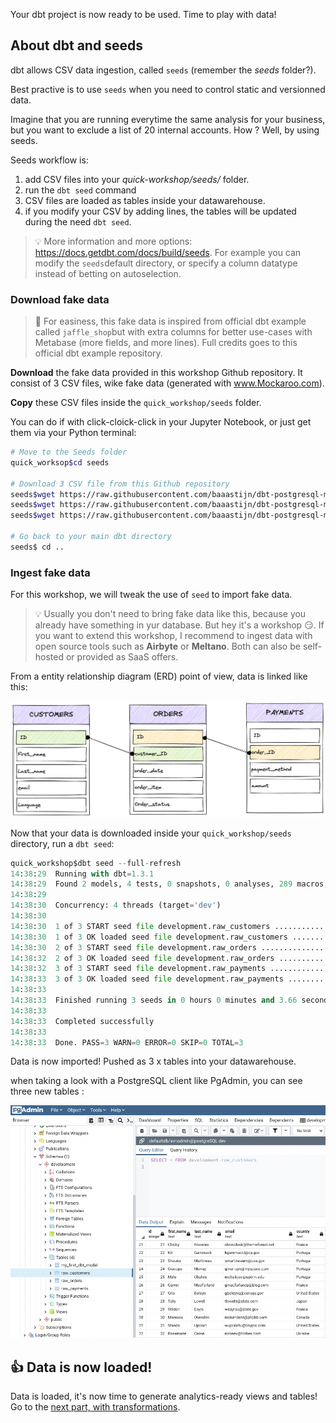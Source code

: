
Your dbt project is now ready to be used. Time to play with data!


## About dbt and seeds

dbt allows CSV data ingestion, called `seeds` (remember the *seeds* folder?).

Best practive is to use `seeds` when you need to control static and versionned data.

Imagine that you are running everytime the same analysis for your business, but you want to exclude a list of 20 internal accounts. How ? Well, by using seeds.

Seeds workflow is:

1. add CSV files into your *quick-workshop/seeds/* folder.
2. run the `dbt seed` command
3. CSV files are loaded as tables inside your datawarehouse.
4. if you modify your CSV by adding lines, the tables will be updated during the need `dbt seed`.

> :bulb: More information and more options: <https://docs.getdbt.com/docs/build/seeds>. For example you can modify the `seeds`default directory, or specify a column datatype instead of betting on autoselection.

### Download fake data

> :hatched_chick: For easiness, this fake data is inspired from official dbt example called `jaffle_shop`but with extra columns for better use-cases with Metabase (more fields, and more lines). Full credits goes to this official dbt example repository.

**Download** the fake data provided in this workshop Github repository.
It consist of 3 CSV files, wike fake data (generated with www.Mockaroo.com).

**Copy** these CSV files inside the `quick_workshop/seeds` folder.

You can do if with click-cloick-click in your Jupyter Notebook, or just get them via your Python terminal:

``` bash
# Move to the Seeds folder
quick_worksop$cd seeds

# Download 3 CSV file from this Github repository
seeds$wget https://raw.githubusercontent.com/baaastijn/dbt-postgresql-metabase-workshop/main/fake_data/raw_orders.csv
seeds$wget https://raw.githubusercontent.com/baaastijn/dbt-postgresql-metabase-workshop/main/fake_data/raw_customers.csv
seeds$wget https://raw.githubusercontent.com/baaastijn/dbt-postgresql-metabase-workshop/main/fake_data/raw_payments.csv

# Go back to your main dbt directory
seeds$ cd ..
```

### Ingest fake data

For this workshop, we will tweak the use of `seed` to import fake data.

> :bulb: Usually you don't need to bring fake data like this, because you already have something in yur database. But hey it's a workshop :smirk:. If you want to extend this workshop, I recommend to ingest data with open source tools such as **Airbyte** or **Meltano**. Both can also be self-hosted or provided as SaaS offers.


From a entity relationship diagram (ERD) point of view, data is linked like this:

![Data ERD](img/fakedata.schema.png)


Now that your data is downloaded inside your `quick_workshop/seeds` directory, run a `dbt seed`:

``` py
quick_workshop$dbt seed --full-refresh
14:38:29  Running with dbt=1.3.1
14:38:29  Found 2 models, 4 tests, 0 snapshots, 0 analyses, 289 macros, 0 operations, 3 seed files, 0 sources, 0 exposures, 0 metrics
14:38:29  
14:38:30  Concurrency: 4 threads (target='dev')
14:38:30  
14:38:30  1 of 3 START seed file development.raw_customers ............................... [RUN]
14:38:30  1 of 3 OK loaded seed file development.raw_customers ........................... [INSERT 100 in 0.31s]
14:38:30  2 of 3 START seed file development.raw_orders .................................. [RUN]
14:38:32  2 of 3 OK loaded seed file development.raw_orders .............................. [INSERT 1000 in 1.72s]
14:38:32  3 of 3 START seed file development.raw_payments ................................ [RUN]
14:38:33  3 of 3 OK loaded seed file development.raw_payments ............................ [INSERT 1000 in 1.36s]
14:38:33  
14:38:33  Finished running 3 seeds in 0 hours 0 minutes and 3.66 seconds (3.66s).
14:38:33  
14:38:33  Completed successfully
14:38:33  
14:38:33  Done. PASS=3 WARN=0 ERROR=0 SKIP=0 TOTAL=3
```

Data is now imported! Pushed as 3 x tables into your datawarehouse.

when taking a look with a PostgreSQL client like PgAdmin, you can see three new tables :

![PgAdmin - new tables](img/pgadmin2.png)

## :thumbsup: Data is now loaded!

Data is loaded, it's now time to generate analytics-ready views and tables! Go to the [next part, with transformations](part4transform.md).